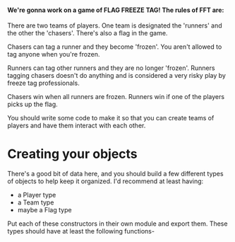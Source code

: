 <h4>We're gonna work on a game of FLAG FREEZE TAG! The rules of FFT are: </h4>


There are two teams of players. One team is designated the 'runners' and the other the 'chasers'. There's also a flag in the game. <br>

Chasers can tag a runner and they become 'frozen'. You aren't allowed to tag anyone when you're frozen. <br>

Runners can tag other runners and they are no longer 'frozen'. Runners tagging chasers doesn't do anything and is considered a very risky play by freeze tag professionals.<br>

Chasers win when all runners are frozen. Runners win if one of the players picks up the flag.<br>

You should write some code to make it so that you can create teams of players and have them interact with each other.<br>

<h1>Creating your objects</h1>

There's a good bit of data here, and you should build a few different types of objects to help keep it organized. I'd recommend at least having:<br>

- a Player type
- a Team type
- maybe a Flag type


Put each of these constructors in their own module and export them. These types should have at least the following functions-
